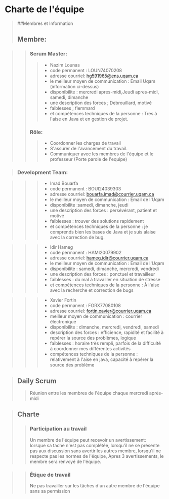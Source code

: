# Charte de l'équipe

>##Membres et Information
>## Membre: 

>>### Scrum Master: 
>>>- Nazim Lounas
>>>-    code permanent : LOUN74070208
>>>-    adresse courriel: hg591965@ens.uqam.ca
>>>-   le meilleur moyen de communication : Email Uqam (information ci-dessus)
>>>-   disponibilite : mercredi apres-midi,Jeudi apres-midi, samedi, dimanche
>>>-  une description des forces ; Debrouillard, motivé
>>>-   faiblesses ; flemmard
>>>-   et compétences techniques de la personne : Tres à l'aise en Java et en gestion de projet.
>>### Rôle: 
>>>- Coordonner les charges de travail
>>>- S'assurer de l'avancement du travail.
>>>- Communiquer avec les membres de l'équipe et le professeur (Porte parole de l'equipe)

>### Development Team: 

>>>- Imad Bouarfa
>>>-    code permanent : BOUI24039303
>>>-    adresse courriel: bouarfa.imad@courrier.uqam.ca
>>>-    le meilleur moyen de communication : Email de l'Uqam
>>>-    disponibilite :samedi, dimanche, jeudi
>>>-    une description des forces : persévérant, patient et motivé
>>>-    faiblesses : trouver des solutions rapidement
>>>-    et compétences techniques de la personne : je comprends bien les bases de Java et je suis alaise avec la correction de bug. 


>>>- Idir Hameg
>>>-    code permanent : HAMI20079902
>>>-    adresse courriel: hameg.idir@courrier.uqam.ca
>>>-   le meilleur moyen de communication : Email de l'Uqam
>>>-   disponibilite : samedi, dimanche, mercredi, vendredi
>>>-  une description des forces : ponctuel et travailleur
>>>-   faiblesses : du mal à travailler en situation de stresse
>>>-   et compétences techniques de la personne : À l'aise avec la recherche et correction de bugs

>>>- Xavier Fortin
>>>-    code permanent : FORX77080108
>>>-    adresse courriel: fortin.xavier@courrier.uqam.ca
>>>-    meilleur moyen de communication : courrier électronique
>>>-    disponibilite : dimanche, mercredi, vendredi, samedi
>>>-    description des forces : efficience, rapidité et facilité à repérer la source des problèmes, logique
>>>-    faiblesses : horaire très rempli, parfois de la difficulté à coordonner mes différentes activités
>>>-    compétences techniques de la personne : relativement à l'aise en java, capacité à repérer la source des problème



>## Daily Scrum
>>Réunion entre les membres de l'équipe chaque mercredi après-midi

>## Charte
>>### Participation au travail
>>Un membre de l'équipe peut recevoir un avertissement:  
> lorsque sa tache n'est pas complétée,
> lorsqu'il ne se présente pas aux discussion sans avertir les autres membre,
> lorsqu'il ne respecte pas les normes de l'équipe,
>>Apres 3 avertissements, le membre sera renvoyé de l'équipe.

>>### Étique de travail
>>Ne pas travailler sur les tâches d'un autre membre de l'équipe sans sa permission



